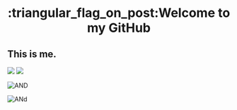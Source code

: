 <h1 align="center">:triangular_flag_on_post:Welcome to my GitHub</h1>

## This is me.


<section>
  <img algin="left" src="https://github-readme-stats.vercel.app/api/top-langs/?username=nanxuanzi"/>
  <img algin="right" src="https://github-readme-stats.vercel.app/api?username=nanxuanzi&show_icons=true"/>
</section>

![AND](https://github-readme-stats.vercel.app/api/top-langs/?username=nanxuanzi)

![ANd](https://github-readme-stats.vercel.app/api?username=nanxuanzi&show_icons=true)
